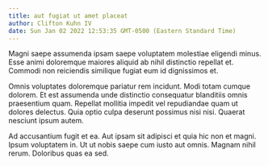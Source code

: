 ```yaml
---
title: aut fugiat ut amet placeat
author: Clifton Kuhn IV
date: Sun Jan 02 2022 12:53:35 GMT-0500 (Eastern Standard Time)
---
```

Magni saepe assumenda ipsam saepe voluptatem molestiae eligendi minus. Esse animi doloremque maiores aliquid ab nihil distinctio repellat et. Commodi non reiciendis similique fugiat eum id dignissimos et.

 Omnis voluptates doloremque pariatur rem incidunt. Modi totam cumque dolorem. Et est assumenda unde distinctio consequatur blanditiis omnis praesentium quam. Repellat mollitia impedit vel repudiandae quam ut dolores delectus. Quia optio culpa deserunt possimus nisi nisi. Quaerat nesciunt ipsum autem.

 Ad accusantium fugit et ea. Aut ipsam sit adipisci et quia hic non et magni. Ipsum voluptatem in. Ut ut nobis saepe cum iusto aut omnis. Magnam nihil rerum. Doloribus quas ea sed.